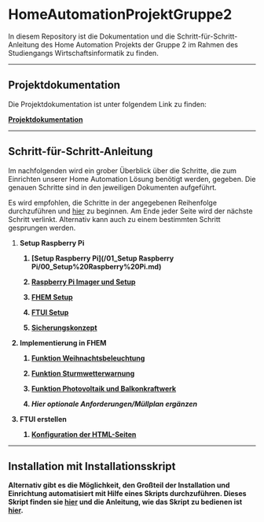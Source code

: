 # HomeAutomationProjektGruppe2
In diesem Repository ist die Dokumentation und die Schritt-für-Schritt-Anleitung des Home Automation Projekts der Gruppe 2
im Rahmen des Studiengangs Wirtschaftsinformatik zu finden.

***

## Projektdokumentation

Die Projektdokumentation ist unter folgendem Link zu finden: 

**[Projektdokumentation](https://www.google.de)**


***

## Schritt-für-Schritt-Anleitung

<p>Im nachfolgenden wird ein grober Überblick über die Schritte, die zum Einrichten unserer Home Automation Lösung benötigt werden, gegeben.
Die genauen Schritte sind in den jeweiligen Dokumenten aufgeführt.
<p>Es wird empfohlen, die Schritte in der angegebenen Reihenfolge durchzuführen und <a href="/01_Setup Raspberry Pi/00_Setup%20Raspberry%20Pi.md">hier</a>
zu beginnen.
Am Ende jeder Seite wird der nächste Schritt verlinkt. Alternativ kann auch zu einem bestimmten Schritt gesprungen werden.</p>

<ol>
<li>
<strong>Setup Raspberry Pi
<ol>
<li>

**[Setup Raspberry Pi](/01_Setup Raspberry Pi/00_Setup%20Raspberry%20Pi.md)**
</li>
<li>

**[Raspberry Pi Imager und Setup](/01_Setup%20Raspberry%20Pi/01_Raspberry%20Pi%20Imager%20und%20Setup.md)**
</li>
<li>
  
**[FHEM Setup](/01_Setup%20Raspberry%20Pi/02_FHEM%20Setup.md)**
</li>
<li>

**[FTUI Setup](/01_Setup%20Raspberry%20Pi/03_FTUI%20Setup.md)**
</li>
<li>

**[Sicherungskonzept](/01_Setup%20Raspberry%20Pi/04_Sicherungskonzept.md)**
</li>
</ol>
</li>
<li>
<strong>Implementierung in FHEM</strong>
<ol>
<li>

**[Funktion Weihnachtsbeleuchtung](/02_Implementation%20in%20FHEM/01_Funktion%20Weihnachtsbeleuchtung.md)**
</li>
<li>

**[Funktion Sturmwetterwarnung](/02_Implementation%20in%20FHEM/02_Funktion%20Sturmwetterwarnung.md)**
</li>
<li>

**[Funktion Photovoltaik und Balkonkraftwerk](/02_Implementation%20in%20FHEM/03_Funktion%20Photovoltaik%20und%20Balkonkraftwerk)**
</li>
<li>

*Hier optionale Anforderungen/Müllplan ergänzen*
</li>
</ol>
</li>
<li>
<strong>FTUI erstellen</strong>
<ol>
<li>

**[Konfiguration der HTML-Seiten](/03_FTUI%20erstellen/FTUi.md)**
</li>
</ol>
</li>
</ol>

***

## Installation mit Installationsskript

<p>Alternativ gibt es die Möglichkeit, den Großteil der Installation und Einrichtung automatisiert mit Hilfe eines Skripts durchzuführen.
Dieses Skript finden sie <a href="README.md">hier</a> und die Anleitung, wie das Skript zu bedienen ist <a href="README.md">hier</a>.</p>